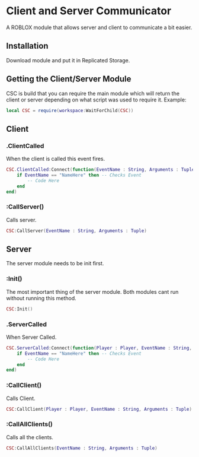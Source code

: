 # Client and Server Communicator
A ROBLOX module that allows server and client to communicate a bit easier.

## Installation
Download module and put it in Replicated Storage.

## Getting the Client/Server Module
CSC is build that you can require the main module which will return the client or server depending on what script was used to require it.
Example:
```lua
local CSC = require(workspace:WaitForChild(CSC))
```

## Client

### .ClientCalled
When the client is called this event fires.
```lua
CSC.ClientCalled:Connect(function(EventName : String, Arguments : Tuple)
	if EventName == "NameHere" then -- Checks Event
		-- Code Here
	end
end)
```

### :CallServer()
Calls server.
```lua
CSC:CallServer(EventName : String, Arguments : Tuple)
```

## Server
The server module needs to be init first.

### :Init()
The most important thing of the server module. Both modules cant run without running this method.
```lua
CSC:Init()
```

### .ServerCalled
When Server Called.
```lua
CSC.ServerCalled:Connect(function(Player : Player, EventName : String, Arguments : Tuple)
	if EventName == "NameHere" then -- Checks Event
		-- Code Here
	end
end)
```

### :CallClient()
Calls Client.
```lua
CSC:CallClient(Player : Player, EventName : String, Arguments : Tuple)
```

### :CallAllClients()
Calls all the clients.
```lua
CSC:CallAllClients(EventName : String, Arguments : Tuple)
```